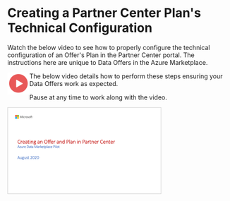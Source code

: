 # Creating a Partner Center Plan's Technical Configuration

Watch the below video to see how to properly configure the technical configuration of an Offer's Plan in the Partner Center portal. The instructions here are unique to Data Offers in the Azure Marketplace. 

<a href="https://youtu.be/7c3yfZbPmhw"><img src="./images/Video.png" width="50" style="float:left;" align="left" target="_blank"></a> The below video details how to perform these steps ensuring your Data Offers work as expected.

Pause at any time to work along with the video.

<a href="https://youtu.be/7c3yfZbPmhw">![Creating an Offer and Plan in Partner Center](./images/04.png)</a>
